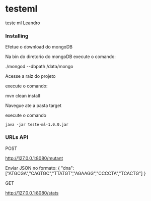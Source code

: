 # testeml
teste ml Leandro

### Installing

Efetue o download do mongoDB 

Na bin do diretorio do mongoDB execute o comando: 

  ./mongod --dbpath /data/mongo 
  
Acesse a raiz do projeto 

execute o comando: 

  mvn clean install 
  
Navegue ate a pasta target 

  execute o comando 
  
    java -jar teste-ml-1.0.0.jar

### URLs API

POST 

http://127.0.0.1:8080/mutant 

Enviar JSON no formato: 
{ 
"dna":["ATGCGA","CAGTGC","TTATGT","AGAAGG","CCCCTA","TCACTG"] 
} 

GET 

http://127.0.0.1:8080/stats 








